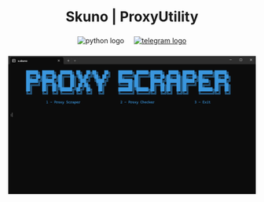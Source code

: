 <h1 align="center">Skuno | ProxyUtility</h1>

###

<div align="center">
  <img src="https://img.shields.io/badge/C#-3776AB?logo=csharp&logoColor=white&style=for-the-badge" height="60" alt="python logo"  />
  <img width="12" />
  <a href="https://t.me/os_skuno" target="_blank">
    <img src="https://img.shields.io/static/v1?message=Telegram&logo=telegram&label=&color=2CA5E0&logoColor=white&labelColor=&style=for-the-badge" height="60" alt="telegram logo"  />
  </a>
</div>

###
![UI Screenshot](ui.png)

